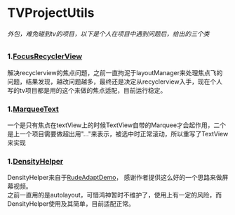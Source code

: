  # TVProjectUtils 
 
 ###### 外包，难免碰到tv的项目，以下是个人在项目中遇到问题后，给出的三个类
 ### 1.[FocusRecyclerView](tvprojectutils\src\main\java\com\yan\tvprojectutils\FocusRecyclerView.java)
 解决recyclerview的焦点问题，之前一直拘泥于layoutManager来处理焦点飞的问题，结果发现，越改问题越多，最终还是决定从recyclerview入手，现在个人写的tv项目都是用的这个来做的焦点适配，目前运行稳定。
 ### 1.[MarqueeText](tvprojectutils\src\main\java\com\yan\tvprojectutils\MarqueeText.java)
 一个是只有焦点在textView上的时候TextView自带的Marquee才会起作用，二个是上一个项目需要做超出用"..."来表示，被选中时正常滚动，所以重写了TextView来实现
 ### 1.[DensityHelper](tvprojectutils\src\main\java\com\yan\tvprojectutils\DensityHelper.java)
 DensityHelper来自于[RudeAdaptDemo](https://github.com/Firedamp/RudeAdaptDemo)， 感谢作者提供这么好的一个思路来做屏幕视频。
 <br/>
 之前一直用的是autolayout，可惜鸿神暂时不维护了，使用上有一定的风险，而DensityHelper使用及其简单，目前适配正常。
 
